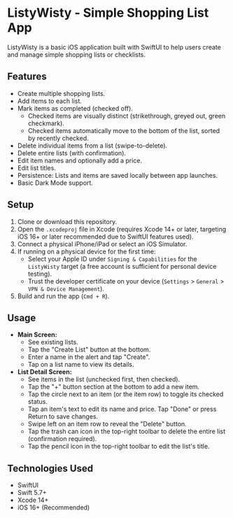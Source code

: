 # ListyWisty - Simple Shopping List App

ListyWisty is a basic iOS application built with SwiftUI to help users create and manage simple shopping lists or checklists.

## Features

*   Create multiple shopping lists.
*   Add items to each list.
*   Mark items as completed (checked off).
    *   Checked items are visually distinct (strikethrough, greyed out, green checkmark).
    *   Checked items automatically move to the bottom of the list, sorted by recently checked.
*   Delete individual items from a list (swipe-to-delete).
*   Delete entire lists (with confirmation).
*   Edit item names and optionally add a price.
*   Edit list titles.
*   Persistence: Lists and items are saved locally between app launches.
*   Basic Dark Mode support.

## Setup

1.  Clone or download this repository.
2.  Open the `.xcodeproj` file in Xcode (requires Xcode 14+ or later, targeting iOS 16+ or later recommended due to SwiftUI features used).
3.  Connect a physical iPhone/iPad or select an iOS Simulator.
4.  If running on a physical device for the first time:
    *   Select your Apple ID under `Signing & Capabilities` for the `ListyWisty` target (a free account is sufficient for personal device testing).
    *   Trust the developer certificate on your device (`Settings` > `General` > `VPN & Device Management`).
5.  Build and run the app (`Cmd + R`).

## Usage

*   **Main Screen:**
    *   See existing lists.
    *   Tap the "Create List" button at the bottom.
    *   Enter a name in the alert and tap "Create".
    *   Tap on a list name to view its details.
*   **List Detail Screen:**
    *   See items in the list (unchecked first, then checked).
    *   Tap the "+" button section at the bottom to add a new item.
    *   Tap the circle next to an item (or the item row) to toggle its checked status.
    *   Tap an item's text to edit its name and price. Tap "Done" or press Return to save changes.
    *   Swipe left on an item row to reveal the "Delete" button.
    *   Tap the trash can icon in the top-right toolbar to delete the entire list (confirmation required).
    *   Tap the pencil icon in the top-right toolbar to edit the list's title.

## Technologies Used

*   SwiftUI
*   Swift 5.7+
*   Xcode 14+
*   iOS 16+ (Recommended)
